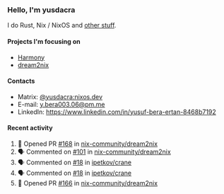 ### Hello, I'm yusdacra

I do Rust, Nix / NixOS and [other stuff](https://yusdacra.gitlab.io/about).

#### Projects I'm focusing on

- [Harmony](https://harmonyapp.io)
- [dream2nix](https://github.com/nix-community/dream2nix)

#### Contacts

- Matrix: [@yusdacra:nixos.dev](https://matrix.to/#/@yusdacra:nixos.dev)
- E-mail: y.bera003.06@pm.me
- LinkedIn: https://www.linkedin.com/in/yusuf-bera-ertan-8468b7192

#### Recent activity

<!--START_SECTION:activity-->
1. 💪 Opened PR [#168](https://github.com/nix-community/dream2nix/pull/168) in [nix-community/dream2nix](https://github.com/nix-community/dream2nix)
2. 🗣 Commented on [#101](https://github.com/nix-community/dream2nix/issues/101) in [nix-community/dream2nix](https://github.com/nix-community/dream2nix)
3. 🗣 Commented on [#18](https://github.com/ipetkov/crane/issues/18) in [ipetkov/crane](https://github.com/ipetkov/crane)
4. 🗣 Commented on [#18](https://github.com/ipetkov/crane/issues/18) in [ipetkov/crane](https://github.com/ipetkov/crane)
5. 💪 Opened PR [#166](https://github.com/nix-community/dream2nix/pull/166) in [nix-community/dream2nix](https://github.com/nix-community/dream2nix)
<!--END_SECTION:activity-->
